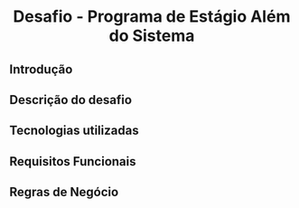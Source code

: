 # <center> Desafio - Programa de Estágio Além do Sistema

## Introdução

## Descrição do desafio

## Tecnologias utilizadas

## Requisitos Funcionais

## Regras de Negócio